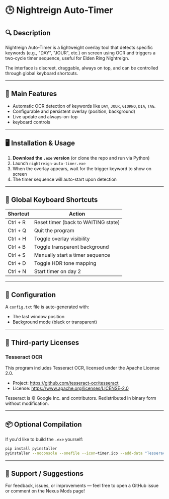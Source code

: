 # 🕒 Nightreign Auto-Timer

## 🔍 Description

Nightreign Auto-Timer is a lightweight overlay tool that detects specific keywords (e.g., "DAY", "JOUR", etc.) on screen using OCR and triggers a two-cycle timer sequence, useful for Elden Ring Nightreign.

The interface is discreet, draggable, always on top, and can be controlled through global keyboard shortcuts.

---

## 🧠 Main Features

- Automatic OCR detection of keywords like `DAY`, `JOUR`, `GIORNO`, `DIA`, `TAG`.
- Configurable and persistent overlay (position, background)
- Live update and always-on-top
- keyboard controls

---

## 🖥 Installation & Usage

1. **Download the `.exe` version** (or clone the repo and run via Python)
2. Launch `nightreign-auto-timer.exe`
3. When the overlay appears, wait for the trigger keyword to show on screen
4. The timer sequence will auto-start upon detection

---

## 🎹 Global Keyboard Shortcuts

| Shortcut | Action                              |
| -------- | ----------------------------------- |
| Ctrl + R | Reset timer (back to WAITING state) |
| Ctrl + Q | Quit the program                    |
| Ctrl + H | Toggle overlay visibility           |
| Ctrl + B | Toggle transparent background       |
| Ctrl + S | Manually start a timer sequence     |
| Ctrl + D | Toggle HDR tone mapping             |
| Ctrl + N | Start timer on day 2                |

---

## 💾 Configuration

A `config.txt` file is auto-generated with:

- The last window position
- Background mode (black or transparent)

---

## 📄 Third-party Licenses

### Tesseract OCR

This program includes Tesseract OCR, licensed under the Apache License 2.0.

- Project: https://github.com/tesseract-ocr/tesseract
- License: https://www.apache.org/licenses/LICENSE-2.0

Tesseract is © Google Inc. and contributors. Redistributed in binary form without modification.

---

## 📦 Optional Compilation

If you'd like to build the `.exe` yourself:

```bash
pip install pyinstaller
pyinstaller --noconsole --onefile --icon=timer.ico --add-data "Tesseract-OCR;Tesseract-OCR" timer.py
```

---

## 💬 Support / Suggestions

For feedback, issues, or improvements — feel free to open a GitHub issue or comment on the Nexus Mods page!

